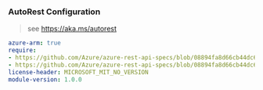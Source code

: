 ### AutoRest Configuration

> see https://aka.ms/autorest

``` yaml
azure-arm: true
require:
- https://github.com/Azure/azure-rest-api-specs/blob/08894fa8d66cb44dc62a73f7a09530f905985fa3/specification/sql/resource-manager/readme.md
- https://github.com/Azure/azure-rest-api-specs/blob/08894fa8d66cb44dc62a73f7a09530f905985fa3/specification/sql/resource-manager/readme.go.md
license-header: MICROSOFT_MIT_NO_VERSION
module-version: 1.0.0
```